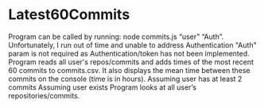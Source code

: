 # Latest60Commits
Program can be called by running: node commits.js “user” “Auth”. 
Unfortunately, I run out of time and unable to address Authentication
"Auth" param is not required as Authentication/token has not been implemented.
Program reads all user's repos/commits and adds times of the most recent 60 commits to commits.csv. 
It also displays the mean time between these commits on the console (time is in hours).
Assuming user has at least 2 commits
Assuming user exists
Program looks at all user’s repositories/commits.

